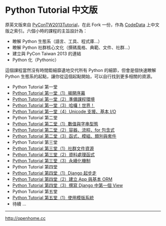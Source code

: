 Python Tutorial 中文版
======================

原英文版來自 [PyConTW2013Tutorial](http://justinsdk.github.io/PyConTW2013Tutorial/)，在此 Fork 一份，作為 [CodeData](http://www.codedata.com.tw) 上中文版之索引。六個小時的課程的主旨設計為：

- 瞭解 Python 生態系（語言、工具、程式庫…）
- 瞭解 Python 社群核心文化（撰碼風格、典範、文件、社群…）
- 建立與 PyCon Taiwan 2013 的連結
- Python 化（Pythonic）

這個課程當然沒有時間鉅細靡遺地交代所有 Python 的細節，但會是個快速瞭解 Python 生態系的起點，讓你從這個起點開始，可以自行找到更多相關的資源。


- Python Tutorial 第一堂
 - [Python Tutorial 第一堂（1）揭開序幕](http://www.codedata.com.tw/python/python-tutorial-the-1st-class-1-preface/)
 - [Python Tutorial 第一堂（2）準備課程環境](http://www.codedata.com.tw/python/python-tutorial-the-1st-class-2-preparing-course-environment/)
 - [Python Tutorial 第一堂（3）哈囉！世界！](http://www.codedata.com.tw/python/python-tutorial-the-1st-class-3-hello-world-traditional-chinese-edition/)
 - [Python Tutorial 第一堂（4）Unicode 支援、基本 I/O](http://www.codedata.com.tw/python/python-tutorial-the-1st-class-4-unicode-support-basic-input-output/)
- Python Tutorial 第二堂
 - [Python Tutorial 第二堂（1）數值與字串型態](http://www.codedata.com.tw/python/python-tutorial-the-2nd-class-1-numeric-types-and-string/)
 - [Python Tutorial 第二堂（2）容器、流程、for 包含式](http://www.codedata.com.tw/python/python-tutorial-the-2nd-class-2-container-flow-for-comprehension/)
 - [Python Tutorial 第二堂（3）函式、模組、類別與套件](http://www.codedata.com.tw/python/python-tutorial-the-2nd-class-3-function-module-class-package/)
- Python Tutorial 第三堂
 - [Python Tutorial 第三堂（1）社群文件資源](http://www.codedata.com.tw/python/python-tutorial-the-3rd-class-1-community-documentation/)
 - [Python Tutorial 第三堂（2）資料處理函式](http://www.codedata.com.tw/python/python-tutorial-the-3rd-class-2-data-management-functions/)
 - [Python Tutorial 第三堂（3）永續化機制](http://www.codedata.com.tw/python/python-tutorial-the-3rd-class-3-persistence/)
- Python Tutorial 第四堂
 - [Python Tutorial 第四堂（1）Django 起步走](http://www.codedata.com.tw/python/python-tutorial-the-4th-class-1-django-getting-started/)
 - [Python Tutorial 第四堂（2）建立 App 與基本 ORM](http://www.codedata.com.tw/python/python-tutorial-the-4th-class-app-orm/)
 - [Python Tutorial 第四堂（3）撰寫 Django 中第一個 View](http://www.codedata.com.tw/python/python-tutorial-the-4th-class-3-first-view/)
- Python Tutorial 第五堂
 - [Python Tutorial 第五堂（1）使用模版系統](http://www.codedata.com.tw/python/python-tutorial-the-5th-class-1-template-system/)
 - 待續 ...

***

http://openhome.cc

